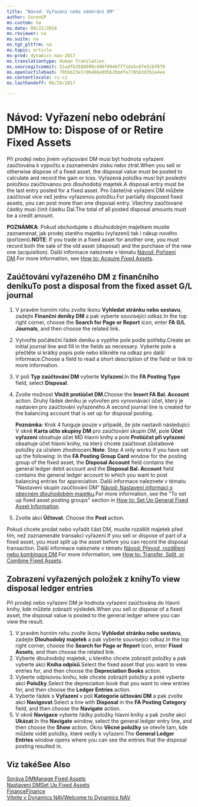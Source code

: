 ```yaml
---
title: "Návod: Vyřazení nebo odebrání DM"
author: SorenGP
ms.custom: na
ms.date: 09/22/2016
ms.reviewer: na
ms.suite: na
ms.tgt_pltfrm: na
ms.topic: article
ms-prod: dynamics-nav-2017
ms.translationtype: Human Translation
ms.sourcegitcommit: 51adfb3588099c496f0946ff71da5c6fe518f070
ms.openlocfilehash: 795bb23e7c0b46be095b2bbdfe7705b3d7b1e4ee
ms.contentlocale: cs-cz
ms.lasthandoff: 06/26/2017

---
```


# <a name="how-to-dispose-of-or-retire-fixed-assets"></a><span data-ttu-id="0ac8a-102">Návod: Vyřazení nebo odebrání DM</span><span class="sxs-lookup"><span data-stu-id="0ac8a-102">How to: Dispose of or Retire Fixed Assets</span></span>
<span data-ttu-id="0ac8a-103">Při prodeji nebo jiném vyřazování DM musí být hodnota vyřazení zaúčtována k výpočtu a zaznamenání zisku nebo ztrát.</span><span class="sxs-lookup"><span data-stu-id="0ac8a-103">When you sell or otherwise dispose of a fixed asset, the disposal value must be posted to calculate and record the gain or loss.</span></span> <span data-ttu-id="0ac8a-104">Vyřazená položka musí být poslední položkou zaúčtovanou pro dlouhodobý majetek.</span><span class="sxs-lookup"><span data-stu-id="0ac8a-104">A disposal entry must be the last entry posted for a fixed asset.</span></span> <span data-ttu-id="0ac8a-105">Pro částečné vyřazení DM můžete zaúčtovat více než jednu vyřazenou položku.</span><span class="sxs-lookup"><span data-stu-id="0ac8a-105">For partially disposed fixed assets, you can post more than one disposal entry.</span></span> <span data-ttu-id="0ac8a-106">Všechny zaúčtované částky musí činit částku Dal.</span><span class="sxs-lookup"><span data-stu-id="0ac8a-106">The total of all posted disposal amounts must be a credit amount.</span></span>

 <span data-ttu-id="0ac8a-107">**POZNÁMKA**: Pokud obchodujete s dlouhodobým majetkem musíte zaznamenat, jak prodej starého majetku (vyřazení) tak i nákup nového (pořízení).</span><span class="sxs-lookup"><span data-stu-id="0ac8a-107">**NOTE**: If you trade in a fixed asset for another one, you must record both the sale of the old asset (disposal) and the purchase of the new one (acquisition).</span></span> <span data-ttu-id="0ac8a-108">Další informace naleznete v tématu [Návod: Pořízení DM](fa-how-acquire.md).</span><span class="sxs-lookup"><span data-stu-id="0ac8a-108">For more information, see [How to: Acquire Fixed Assets](fa-how-acquire.md).</span></span>

## <a name="to-post-a-disposal-from-the-fixed-asset-gl-journal"></a><span data-ttu-id="0ac8a-109">Zaúčtování vyřazeného DM z finančního deníku</span><span class="sxs-lookup"><span data-stu-id="0ac8a-109">To post a disposal from the fixed asset G/L journal</span></span>  
1. <span data-ttu-id="0ac8a-110">V pravém horním rohu zvolte ikonu **Vyhledat stránku nebo sestavu**, zadejte **Finanční deníky DM** a pak vyberte související odkaz.</span><span class="sxs-lookup"><span data-stu-id="0ac8a-110">In the top right corner, choose the **Search for Page or Report** icon, enter **FA G/L Journals**, and then choose the related link.</span></span>  
2. <span data-ttu-id="0ac8a-111">Vytvořte počáteční řádek deníku a vyplňte pole podle potřeby.</span><span class="sxs-lookup"><span data-stu-id="0ac8a-111">Create an initial journal line and fill in the fields as necessary.</span></span> <span data-ttu-id="0ac8a-112">Vyberte pole a přečtěte si krátký popis pole nebo klikněte na odkaz pro další informace.</span><span class="sxs-lookup"><span data-stu-id="0ac8a-112">Choose a field to read a short description of the field or link to more information.</span></span>
3. <span data-ttu-id="0ac8a-113">V poli **Typ zaúčtování DM** vyberte **Vyřazení**.</span><span class="sxs-lookup"><span data-stu-id="0ac8a-113">In the **FA Posting Type** field, select **Disposal**.</span></span>
4. <span data-ttu-id="0ac8a-114">Zvolte možnost **Vložit protiúčet DM**.</span><span class="sxs-lookup"><span data-stu-id="0ac8a-114">Choose the **Insert FA Bal. Account** action.</span></span> <span data-ttu-id="0ac8a-115">Druhý řádek deníku je vytvořen pro vyrovnávací účet, který je nastaven pro zaúčtování vyřazeného.</span><span class="sxs-lookup"><span data-stu-id="0ac8a-115">A second journal line is created for the balancing account that is set up for disposal posting.</span></span>

    <span data-ttu-id="0ac8a-116">**Poznámka**: Krok 4 funguje pouze v případě, že jste nastavili následující: V okně **Karta účto skupiny DM** pro zaúčtování skupin DM, pole **Účet vyřazení** obsahuje účet MD hlavní knihy a pole **Protiúčet  při vyřazení** obsahuje účet hlavní knihy, na který chcete zaúčtovat zůstatkové položky za účelem zhodnocení.</span><span class="sxs-lookup"><span data-stu-id="0ac8a-116">**Note**: Step 4 only works if you have set up the following: In the **FA Posting Group Card** window for the posting group of the fixed asset, the **Disposal Account** field contains the general ledger debit account and the **Disposal Bal. Account** field contains the general ledger account to which you want to post balancing entries for appreciation.</span></span> <span data-ttu-id="0ac8a-117">Další informace naleznete v tématu "Nastavení skupin zaúčtování DM“ [Návod: Nastavení informací o obecném dlouhodobém majetku](fa-how-setup-general.md).</span><span class="sxs-lookup"><span data-stu-id="0ac8a-117">For more information, see the "To set up fixed asset posting groups" section in [How to: Set Up General Fixed Asset Information](fa-how-setup-general.md).</span></span>
5. <span data-ttu-id="0ac8a-118">Zvolte akci **Účtovat**. </span><span class="sxs-lookup"><span data-stu-id="0ac8a-118">Choose the **Post** action.</span></span>

<span data-ttu-id="0ac8a-119">Pokud chcete prodat nebo vyřadit část DM, musíte rozdělit majetek před tím, než zaznamenáte transakci vyřazení.</span><span class="sxs-lookup"><span data-stu-id="0ac8a-119">If you sell or dispose of part of a fixed asset, you must split up the asset before you can record the disposal transaction.</span></span> <span data-ttu-id="0ac8a-120">Další informace naleznete v tématu [Návod: Převod, rozdělení nebo kombinace DM](fa-how-trans-split-combine.md).</span><span class="sxs-lookup"><span data-stu-id="0ac8a-120">For more information, see [How to: Transfer, Split, or Combine Fixed Assets](fa-how-trans-split-combine.md).</span></span>

## <a name="to-view-disposal-ledger-entries"></a><span data-ttu-id="0ac8a-121">Zobrazení vyřazených položek z knihy</span><span class="sxs-lookup"><span data-stu-id="0ac8a-121">To view disposal ledger entries</span></span>  
<span data-ttu-id="0ac8a-122">Při prodeji nebo vyřazení DM je hodnota vyřazení zaúčtována do hlavní knihy, kde můžete zobrazit výsledek.</span><span class="sxs-lookup"><span data-stu-id="0ac8a-122">When you sell or dispose of a fixed asset, the disposal value is posted to the general ledger where you can view the result.</span></span>   

1. <span data-ttu-id="0ac8a-123">V pravém horním rohu zvolte ikonu **Vyhledat stránku nebo sestavu**, zadejte **Dlouhodobý majetek** a pak vyberte související odkaz.</span><span class="sxs-lookup"><span data-stu-id="0ac8a-123">In the top right corner, choose the **Search for Page or Report** icon, enter **Fixed Assets**, and then choose the related link.</span></span>  
2. <span data-ttu-id="0ac8a-124">Vyberte dlouhodobý majetek, u kterého chcete zobrazit položky a pak vyberte akci **Kniha odpisů**.</span><span class="sxs-lookup"><span data-stu-id="0ac8a-124">Select the fixed asset that you want to view entries for, and then choose the **Depreciation Books** action.</span></span>
3. <span data-ttu-id="0ac8a-125">Vyberte odpisovou knihu, kde chcete zobrazit položky a poté vyberte akci **Položky**.</span><span class="sxs-lookup"><span data-stu-id="0ac8a-125">Select the depreciation book that you want to view entries for, and then choose the **Ledger Entries** action.</span></span>
4. <span data-ttu-id="0ac8a-126">Vyberte řádek s **Vyřazení** v poli **Kategorie účtování DM** a pak zvolte akci **Navigovat**.</span><span class="sxs-lookup"><span data-stu-id="0ac8a-126">Select a line with **Disposal** in the **FA Posting Category** field, and then choose the **Navigate** action.</span></span>  
5. <span data-ttu-id="0ac8a-127">V okně **Navigace** vyberte řádky položky hlavní knihy a pak zvolte akci **Ukázat**.</span><span class="sxs-lookup"><span data-stu-id="0ac8a-127">In the **Navigate** window, select the general ledger entry line, and then choose the **Show** action.</span></span>
<span data-ttu-id="0ac8a-128">Okno **Věcné položky** se otevře tam, kde můžete vidět položky, které vedly k vyřazení.</span><span class="sxs-lookup"><span data-stu-id="0ac8a-128">The **General Ledger Entries** window opens where you can see the entries that the disposal posting resulted in.</span></span>

## <a name="see-also"></a><span data-ttu-id="0ac8a-129">Viz také</span><span class="sxs-lookup"><span data-stu-id="0ac8a-129">See Also</span></span>
[<span data-ttu-id="0ac8a-130">Správa DM</span><span class="sxs-lookup"><span data-stu-id="0ac8a-130">Manage Fixed Assets</span></span>](fa-manage.md)  
[<span data-ttu-id="0ac8a-131">Nastavení DM</span><span class="sxs-lookup"><span data-stu-id="0ac8a-131">Set Up Fixed Assets</span></span>](fa-setup.md)  
[<span data-ttu-id="0ac8a-132">Finance</span><span class="sxs-lookup"><span data-stu-id="0ac8a-132">Finance</span></span>](finance-setup.md)  
[<span data-ttu-id="0ac8a-133">Vítejte v Dynamics NAV</span><span class="sxs-lookup"><span data-stu-id="0ac8a-133">Welcome to Dynamics NAV</span></span>](across-get-started.md)

